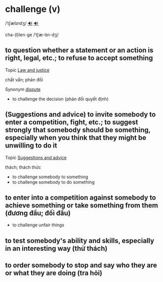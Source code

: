 # challenge (v)

/ˈtʃælɪndʒ/ [🔊](https://www.oxfordlearnersdictionaries.com/media/english/uk_pron/c/cha/chall/challenge__gb_3.mp3) [🔊](https://www.oxfordlearnersdictionaries.com/media/english/us_pron/c/cha/chall/challenge__us_1.mp3)

cha-(l)len-ge /ˈtʃæ-lɪn-dʒ/

## to question whether a statement or an action is right, legal, etc.; to refuse to accept something

Topic [Law and justice](../topics/law-and-justice.md#law--justice)

chất vấn; phản đối

Synonym [dispute]()

- to challenge the decision (phản đối quyết định)

## (Suggestions and advice) to invite somebody to enter a competition, fight, etc.; to suggest strongly that somebody should be something, especially when you think that they might be unwilling to do it 

Topic [Suggestions and advice](../topics/suggestions-and-advice.md#suggestions--advice)

thách; thách thức

- to challenge somebody to something
- to challenge somebody to do something

## to enter into a competition against somebody to achieve something or take something from them (đương đầu; đối đầu)

- to challenge unfair things

## to test somebody's ability and skills, especially in an interesting way (thử thách)

## to order somebody to stop and say who they are or what they are doing (tra hỏi)